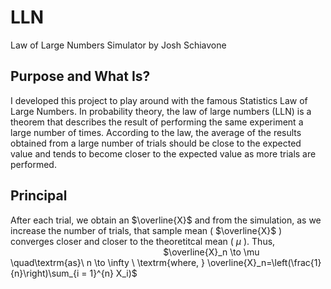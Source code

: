 # LLN
Law of Large Numbers Simulator by Josh Schiavone

## Purpose and What Is? 
I developed this project to play around with the famous Statistics Law of Large Numbers. In probability theory, the law of large numbers (LLN) is a theorem that describes the result of performing the same experiment a large number of times. According to the law, the average of the results obtained from a large number of trials should be close to the expected value and tends to become closer to the expected value as more trials are performed.

## Principal 
After each trial, we obtain an $\overline{X}$ and from the simulation, as we increase the number of trials, that sample mean ( $\overline{X}$ ) converges closer and closer to the theoretitcal mean ( $\mu$ ). Thus, <br/>
&nbsp;&nbsp;&nbsp;&nbsp;&nbsp;&nbsp;&nbsp;&nbsp;&nbsp;&nbsp;&nbsp;&nbsp;&nbsp;&nbsp;&nbsp;&nbsp;&nbsp;&nbsp;&nbsp;&nbsp;&nbsp;&nbsp;&nbsp;&nbsp;&nbsp;&nbsp;&nbsp;&nbsp;&nbsp;&nbsp;&nbsp;&nbsp;&nbsp;&nbsp;&nbsp;&nbsp;&nbsp;&nbsp;&nbsp;&nbsp;&nbsp;&nbsp;&nbsp;&nbsp;&nbsp;&nbsp;&nbsp;&nbsp;&nbsp;&nbsp;&nbsp;&nbsp;&nbsp;&nbsp;&nbsp;&nbsp;&nbsp;&nbsp;&nbsp;&nbsp;&nbsp; $\overline{X}_n \to \mu \quad\textrm{as}\ n \to \infty \ \textrm{where, } \overline{X}_n=\left(\frac{1}{n}\right)\sum_{i = 1}^{n} X_i)$


